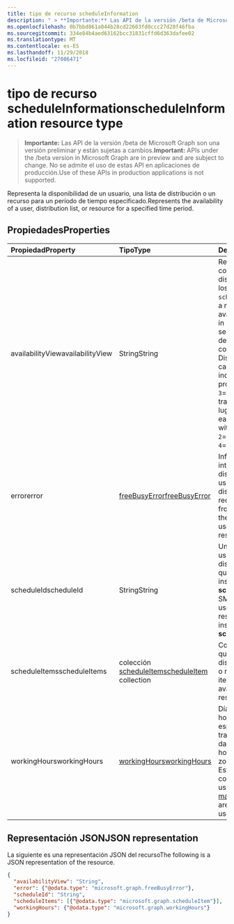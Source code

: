 ```yaml
---
title: tipo de recurso scheduleInformation
description: " > **Importante:** Las API de la versión /beta de Microsoft Graph son una versión preliminar y están sujetas a cambios. No se admite el uso de estas API en aplicaciones de producción."
ms.openlocfilehash: 0b7bbd861a044b28cd22603fd0ccc27d20f46fba
ms.sourcegitcommit: 334e84b4aed63162bcc31831cffd6d363dafee02
ms.translationtype: MT
ms.contentlocale: es-ES
ms.lasthandoff: 11/29/2018
ms.locfileid: "27086471"
---
```

# <a name="scheduleinformation-resource-type"></a><span data-ttu-id="5067f-104">tipo de recurso scheduleInformation</span><span class="sxs-lookup"><span data-stu-id="5067f-104">scheduleInformation resource type</span></span>

 > <span data-ttu-id="5067f-105">**Importante:** Las API de la versión /beta de Microsoft Graph son una versión preliminar y están sujetas a cambios.</span><span class="sxs-lookup"><span data-stu-id="5067f-105">**Important:** APIs under the /beta version in Microsoft Graph are in preview and are subject to change.</span></span> <span data-ttu-id="5067f-106">No se admite el uso de estas API en aplicaciones de producción.</span><span class="sxs-lookup"><span data-stu-id="5067f-106">Use of these APIs in production applications is not supported.</span></span>
 
<span data-ttu-id="5067f-107">Representa la disponibilidad de un usuario, una lista de distribución o un recurso para un período de tiempo especificado.</span><span class="sxs-lookup"><span data-stu-id="5067f-107">Represents the availability of a user, distribution list, or resource for a specified time period.</span></span>

## <a name="properties"></a><span data-ttu-id="5067f-108">Propiedades</span><span class="sxs-lookup"><span data-stu-id="5067f-108">Properties</span></span>
| <span data-ttu-id="5067f-109">Propiedad</span><span class="sxs-lookup"><span data-stu-id="5067f-109">Property</span></span>     | <span data-ttu-id="5067f-110">Tipo</span><span class="sxs-lookup"><span data-stu-id="5067f-110">Type</span></span>   |<span data-ttu-id="5067f-111">Descripción</span><span class="sxs-lookup"><span data-stu-id="5067f-111">Description</span></span>|
|:---------------|:--------|:----------|
|<span data-ttu-id="5067f-112">availabilityView</span><span class="sxs-lookup"><span data-stu-id="5067f-112">availabilityView</span></span> |<span data-ttu-id="5067f-113">String</span><span class="sxs-lookup"><span data-stu-id="5067f-113">String</span></span> |<span data-ttu-id="5067f-114">Representa una vista combinada de disponibilidad de todos los elementos en `scheduleItems`.</span><span class="sxs-lookup"><span data-stu-id="5067f-114">Represents a merged view of availability of all the items in `scheduleItems`.</span></span> <span data-ttu-id="5067f-115">La vista se compone de intervalos de tiempo.</span><span class="sxs-lookup"><span data-stu-id="5067f-115">The view consists of time slots.</span></span> <span data-ttu-id="5067f-116">Disponibilidad durante cada franja horaria se indica con: `0`= gratis, `1`= provisional, `2`= ocupado, `3`= fuera de la oficina, `4`= trabajar en otro lugar.</span><span class="sxs-lookup"><span data-stu-id="5067f-116">Availability during each time slot is indicated with: `0`= free, `1`= tentative, `2`= busy, `3`= out of office, `4`= working elsewhere.</span></span>|
|<span data-ttu-id="5067f-117">error</span><span class="sxs-lookup"><span data-stu-id="5067f-117">error</span></span> |[<span data-ttu-id="5067f-118">freeBusyError</span><span class="sxs-lookup"><span data-stu-id="5067f-118">freeBusyError</span></span>](freebusyerror.md) |<span data-ttu-id="5067f-119">Información de error al intentar obtener la disponibilidad del usuario, la lista de distribución o el recurso.</span><span class="sxs-lookup"><span data-stu-id="5067f-119">Error information from attempting to get the availability of the user, distribution list, or resource.</span></span> |
|<span data-ttu-id="5067f-120">scheduleId</span><span class="sxs-lookup"><span data-stu-id="5067f-120">scheduleId</span></span> |<span data-ttu-id="5067f-121">String</span><span class="sxs-lookup"><span data-stu-id="5067f-121">String</span></span> |<span data-ttu-id="5067f-122">Una dirección SMTP del usuario, la lista de distribución o el recurso, que identifica una instancia de **scheduleInformation**.</span><span class="sxs-lookup"><span data-stu-id="5067f-122">An SMTP address of the user, distribution list, or resource, identifying an instance of **scheduleInformation**.</span></span> |
|<span data-ttu-id="5067f-123">scheduleItems</span><span class="sxs-lookup"><span data-stu-id="5067f-123">scheduleItems</span></span> |<span data-ttu-id="5067f-124">colección [scheduleItem](scheduleitem.md)</span><span class="sxs-lookup"><span data-stu-id="5067f-124">[scheduleItem](scheduleitem.md) collection</span></span> |<span data-ttu-id="5067f-125">Contiene los elementos que describen la disponibilidad del usuario o recurso.</span><span class="sxs-lookup"><span data-stu-id="5067f-125">Contains the items that describe the availability of the user or resource.</span></span> |
|<span data-ttu-id="5067f-126">workingHours</span><span class="sxs-lookup"><span data-stu-id="5067f-126">workingHours</span></span> |[<span data-ttu-id="5067f-127">workingHours</span><span class="sxs-lookup"><span data-stu-id="5067f-127">workingHours</span></span>](workinghours.md) |<span data-ttu-id="5067f-128">Días de la semana y horas de la zona horaria específica en la que trabaja el usuario.</span><span class="sxs-lookup"><span data-stu-id="5067f-128">The days of the week and hours in a specific time zone that the user works.</span></span> <span data-ttu-id="5067f-129">Estos se establecen como parte de del usuario [mailboxSettings](mailboxsettings.md).</span><span class="sxs-lookup"><span data-stu-id="5067f-129">These are set as part of the user's [mailboxSettings](mailboxsettings.md).</span></span>|


## <a name="json-representation"></a><span data-ttu-id="5067f-130">Representación JSON</span><span class="sxs-lookup"><span data-stu-id="5067f-130">JSON representation</span></span>

<span data-ttu-id="5067f-131">La siguiente es una representación JSON del recurso</span><span class="sxs-lookup"><span data-stu-id="5067f-131">The following is a JSON representation of the resource.</span></span>

<!-- {
  "blockType": "resource",
  "optionalProperties": [

  ],
  "@odata.type": "microsoft.graph.scheduleInformation"
}-->

```json
{
  "availabilityView": "String",
  "error": {"@odata.type": "microsoft.graph.freeBusyError"},
  "scheduleId": "String",
  "scheduleItems": [{"@odata.type": "microsoft.graph.scheduleItem"}],
  "workingHours": {"@odata.type": "microsoft.graph.workingHours"}
}

```

<!-- uuid: 8fcb5dbc-d5aa-4681-8e31-b001d5168d79
2015-10-25 14:57:30 UTC -->
<!-- {
  "type": "#page.annotation",
  "description": "scheduleInformation resource",
  "keywords": "",
  "section": "documentation",
  "tocPath": ""
}-->
